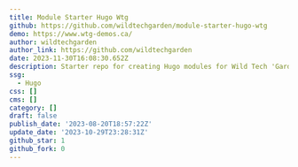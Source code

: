 ```yaml
---
title: Module Starter Hugo Wtg
github: https://github.com/wildtechgarden/module-starter-hugo-wtg
demo: https://www.wtg-demos.ca/
author: wildtechgarden
author_link: https://github.com/wildtechgarden
date: 2023-11-30T16:08:30.652Z
description: Starter repo for creating Hugo modules for Wild Tech 'Garden' (WTG)
ssg:
  - Hugo
css: []
cms: []
category: []
draft: false
publish_date: '2023-08-20T18:57:22Z'
update_date: '2023-10-29T23:28:31Z'
github_star: 1
github_fork: 0
---
```

